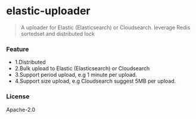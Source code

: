 # elastic-uploader
>A uploader for Elastic (Elasticsearch) or Cloudsearch. leverage Redis sortedset and distributed lock

### Feature
  - 1.Distributed
  - 2.Bulk upload to Elastic (Elasticsearch) or Cloudsearch
  - 3.Support period upload, e.g 1 minute per upload.
  - 4.Support size upload, e.g Cloudsearch suggest 5MB per upload.

### License
  Apache-2.0
